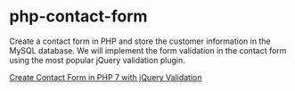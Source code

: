 # php-contact-form
Create a contact form in PHP and store the customer information in the MySQL database. We will implement the form validation in the contact form using the most popular jQuery validation plugin.

[Create Contact Form in PHP 7 with jQuery Validation](https://www.positronx.io/create-contact-form-in-php-with-jquery-validation/)